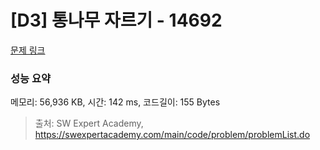 # [D3] 통나무 자르기 - 14692 

[문제 링크](https://swexpertacademy.com/main/code/problem/problemDetail.do?contestProbId=AYJW0g-qlO8DFASv) 

### 성능 요약

메모리: 56,936 KB, 시간: 142 ms, 코드길이: 155 Bytes



> 출처: SW Expert Academy, https://swexpertacademy.com/main/code/problem/problemList.do